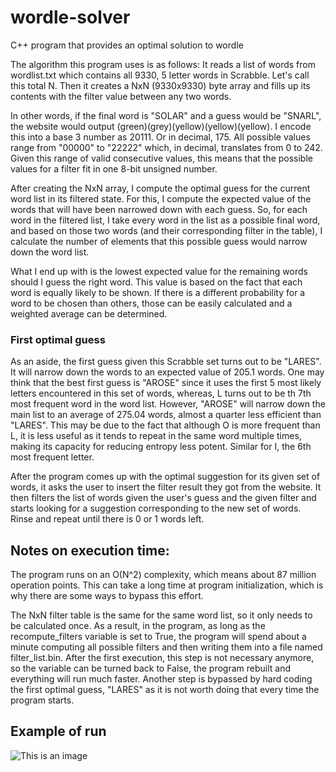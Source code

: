 # wordle-solver
C++ program that provides an optimal solution to wordle

The algorithm this program uses is as follows: It reads a list of words from wordlist.txt which contains all 9330, 5 letter words in Scrabble. Let's call this total N.
Then it creates a NxN (9330x9330) byte array and fills up its contents with the filter value between any two words.

In other words, if the final word is "SOLAR" and a guess would be "SNARL", the website would output (green)(grey)(yellow)(yellow)(yellow). I encode this into a base 3 number as 20111. Or in decimal, 175. All possible values range from "00000" to "22222" which, in decimal, translates from 0 to 242. Given this range of valid consecutive values, this means that the possible values for a filter fit in one 8-bit unsigned number.

After creating the NxN array, I compute the optimal guess for the current word list in its filtered state. For this, I compute the expected value of the words that will have been narrowed down with each guess. So, for each word in the filtered list, I take every word in the list as a possible final word, and based on those two words (and their corresponding filter in the table), I calculate the number of elements that this possible guess would narrow down the word list. 

What I end up with is the lowest expected value for the remaining words should I guess the right word. This value is based on the fact that each word is equally likely to be shown. If there is a different probability for a word to be chosen than others, those can be easily calculated and a weighted average can be determined.

### First optimal guess
As an aside, the first guess given this Scrabble set turns out to be "LARES". It will narrow down the words to an expected value of 205.1 words. One may think that the best first guess is "AROSE" since it uses the first 5 most likely letters encountered in this set of words, whereas, L turns out to be th 7th most frequent word in the word list. However, "AROSE" will narrow down the main list to an average of 275.04 words, almost a quarter less efficient than "LARES". This may be due to the fact that although O is more frequent than L, it is less useful as it tends to repeat in the same word multiple times, making its capacity for reducing entropy less potent. Similar for I, the 6th most frequent letter.

After the program comes up with the optimal suggestion for its given set of words, it asks the user to insert the filter result they got from the website. It then filters the list of words given the user's guess and the given filter and starts looking for a suggestion corresponding to the new set of words. Rinse and repeat until there is 0 or 1 words left.

## Notes on execution time:

The program runs on an O(N^2) complexity, which means about 87 million operation points. This can take a long time at program initialization, which is why there are some ways to bypass this effort.

The NxN filter table is the same for the same word list, so it only needs to be calculated once. As a result, in the program, as long as the recompute_filters variable is set to True, the program will spend about a minute computing all possible filters and then writing them into a file named filter_list.bin. After the first execution, this step is not necessary anymore, so the variable can be turned back to False, the program rebuilt and everything will run much faster. Another step is bypassed by hard coding the first optimal guess, "LARES" as it is not worth doing that every time the program starts.

## Example of run
![This is an image](https://i.imgur.com/RKbB3g3.png)
